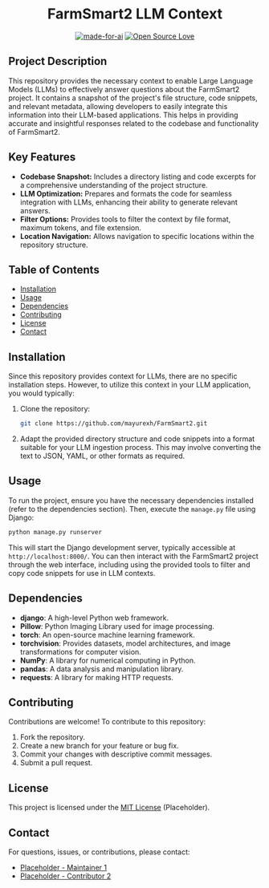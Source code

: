 
<div align="center">
  
# FarmSmart2 LLM Context

</div>

<div align="center">

[![made-for-ai](https://forthebadge.com/images/badges/made-for-ai.svg)](https://forthebadge.com)
[![Open Source Love](https://badges.frapsoft.com/os/v1/open-source.svg?v=103)](https://github.com/ellerbrock/open-source-badges/)
</div>

## Project Description

This repository provides the necessary context to enable Large Language Models (LLMs) to effectively answer questions about the FarmSmart2 project. It contains a snapshot of the project's file structure, code snippets, and relevant metadata, allowing developers to easily integrate this information into their LLM-based applications. This helps in providing accurate and insightful responses related to the codebase and functionality of FarmSmart2.

## Key Features

*   **Codebase Snapshot:** Includes a directory listing and code excerpts for a comprehensive understanding of the project structure.
*   **LLM Optimization:** Prepares and formats the code for seamless integration with LLMs, enhancing their ability to generate relevant answers.
*   **Filter Options:** Provides tools to filter the context by file format, maximum tokens, and file extension.
*   **Location Navigation:** Allows navigation to specific locations within the repository structure.

## Table of Contents

*   [Installation](#installation)
*   [Usage](#usage)
*   [Dependencies](#dependencies)
*   [Contributing](#contributing)
*   [License](#license)
*   [Contact](#contact)

## Installation

Since this repository provides context for LLMs, there are no specific installation steps. However, to utilize this context in your LLM application, you would typically:

1.  Clone the repository:

    ```bash
    git clone https://github.com/mayurexh/FarmSmart2.git
    ```

2.  Adapt the provided directory structure and code snippets into a format suitable for your LLM ingestion process. This may involve converting the text to JSON, YAML, or other formats as required.

## Usage

To run the project, ensure you have the necessary dependencies installed (refer to the dependencies section). Then, execute the `manage.py` file using Django:

```bash
python manage.py runserver
```

This will start the Django development server, typically accessible at `http://localhost:8000/`. You can then interact with the FarmSmart2 project through the web interface, including using the provided tools to filter and copy code snippets for use in LLM contexts.

## Dependencies

*   **django**: A high-level Python web framework.
*   **Pillow**: Python Imaging Library used for image processing.
*   **torch**: An open-source machine learning framework.
*   **torchvision**: Provides datasets, model architectures, and image transformations for computer vision.
*   **NumPy**: A library for numerical computing in Python.
*   **pandas**: A data analysis and manipulation library.
*   **requests**: A library for making HTTP requests.

## Contributing

Contributions are welcome! To contribute to this repository:

1.  Fork the repository.
2.  Create a new branch for your feature or bug fix.
3.  Commit your changes with descriptive commit messages.
4.  Submit a pull request.

## License

This project is licensed under the [MIT License](LICENSE.txt) (Placeholder).

## Contact

For questions, issues, or contributions, please contact:

*   [Placeholder - Maintainer 1](mailto:placeholder1@example.com)
*   [Placeholder - Contributor 2](mailto:placeholder2@example.com)
```
